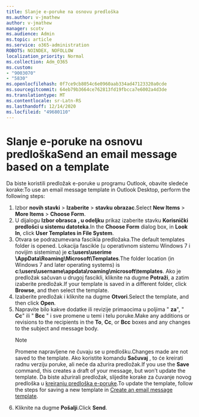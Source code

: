 ```yaml
---
title: Slanje e-poruke na osnovu predloška
ms.author: v-jmathew
author: v-jmathew
manager: scotv
ms.audience: Admin
ms.topic: article
ms.service: o365-administration
ROBOTS: NOINDEX, NOFOLLOW
localization_priority: Normal
ms.collection: Adm_O365
ms.custom:
- "9003070"
- "5830"
ms.openlocfilehash: 0f7ce9cb8054c6e0960aab334ad47123320a0cde
ms.sourcegitcommit: 64eb79b3664ce762813fd19fbcca7e6002a4d3de
ms.translationtype: MT
ms.contentlocale: sr-Latn-RS
ms.lasthandoff: 12/14/2020
ms.locfileid: "49680110"
---
```

# <a name="send-an-email-message-based-on-a-template"></a><span data-ttu-id="00b56-102">Slanje e-poruke na osnovu predloška</span><span class="sxs-lookup"><span data-stu-id="00b56-102">Send an email message based on a template</span></span>

<span data-ttu-id="00b56-103">Da biste koristili predložak e-poruke u programu Outlook, obavite sledeće korake:</span><span class="sxs-lookup"><span data-stu-id="00b56-103">To use an email message template in Outlook Desktop, perform the following steps:</span></span>

1. <span data-ttu-id="00b56-104">Izbor **novih stavki**  >  **Izaberite**  >  **stavku obrazac**.</span><span class="sxs-lookup"><span data-stu-id="00b56-104">Select **New Items** > **More Items** > **Choose Form**.</span></span>
2. <span data-ttu-id="00b56-105">U dijalogu **Izbor obrasca** **, u odeljku** prikaz izaberite stavku **Korisnički predlošci u sistemu datoteka**.</span><span class="sxs-lookup"><span data-stu-id="00b56-105">In the **Choose Form** dialog box, in **Look In**, click **User Templates in File System**.</span></span>
3. <span data-ttu-id="00b56-106">Otvara se podrazumevana fascikla predložaka.</span><span class="sxs-lookup"><span data-stu-id="00b56-106">The default templates folder is opened.</span></span> <span data-ttu-id="00b56-107">Lokacija fascikle (u operativnom sistemu Windows 7 i novijim sistemima) je **c:\users\userime \AppData\Roaming\Microsoft\Templates**.</span><span class="sxs-lookup"><span data-stu-id="00b56-107">The folder location (in Windows 7 and later operating systems) is **c:\users\username\appdata\roaming\microsoft\templates**.</span></span> <span data-ttu-id="00b56-108">Ako je predložak sačuvan u drugoj fascikli, kliknite na dugme **Potraži**, a zatim izaberite predložak.</span><span class="sxs-lookup"><span data-stu-id="00b56-108">If your template is saved in a different folder, click **Browse**, and then select the template.</span></span>
4. <span data-ttu-id="00b56-109">Izaberite predložak i kliknite na dugme **Otvori**.</span><span class="sxs-lookup"><span data-stu-id="00b56-109">Select the template, and then click **Open**.</span></span>
5. <span data-ttu-id="00b56-110">Napravite bilo kakve dodatke ili revizije primaocima u poljima " **za**", " **Cc**" ili " **Bcc** " i sve promene u temi i telu poruke.</span><span class="sxs-lookup"><span data-stu-id="00b56-110">Make any additions or revisions to the recipients in the **To**, **Cc**, or **Bcc** boxes and any changes to the subject and message body.</span></span>
    > [!NOTE]
    > <span data-ttu-id="00b56-111">Promene napravljene ne čuvaju se u predlošku.</span><span class="sxs-lookup"><span data-stu-id="00b56-111">Changes made are not saved to the template.</span></span> <span data-ttu-id="00b56-112">Ako koristite komandu **Sačuvaj** , to će kreirati radnu verziju poruke, ali neće da ažurira predložak.</span><span class="sxs-lookup"><span data-stu-id="00b56-112">If you use the **Save** command, this creates a draft of your message, but won’t update the template.</span></span> <span data-ttu-id="00b56-113">Da biste ažurirali predložak, slijedite korake za čuvanje novog predloška u [kreiranju predloška e-poruke](https://support.microsoft.com/office/create-an-email-message-template-43ec7142-4dd0-4351-8727-bd0977b6b2d1).</span><span class="sxs-lookup"><span data-stu-id="00b56-113">To update the template, follow the steps for saving a new template in [Create an email message template](https://support.microsoft.com/office/create-an-email-message-template-43ec7142-4dd0-4351-8727-bd0977b6b2d1).</span></span>
6. <span data-ttu-id="00b56-114">Kliknite na dugme **Pošalji**.</span><span class="sxs-lookup"><span data-stu-id="00b56-114">Click **Send**.</span></span>
